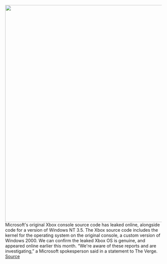 <img src='https://cdn.vox-cdn.com/thumbor/zXgNVSQJq-YkEFGCBT-aVDpLIjA=/0x0:2640x1760/1200x800/filters:focal(1109x669:1531x1091)/cdn.vox-cdn.com/uploads/chorus_image/image/66825568/originalxboxconsole.0.jpg' width='700px' /><br/>
Microsoft's original Xbox console source code has leaked online, alongside code for a version of Windows NT 3.5. The Xbox source code includes the kernel for the operating system on the original console, a custom version of Windows 2000. We can confirm the leaked Xbox OS is genuine, and appeared online earlier this month. “We're aware of these reports and are investigating,” a Microsoft spokesperson said in a statement to The Verge.
<a href='https://www.theverge.com/2020/5/21/21265995/xbox-source-code-leak-original-console-windows-3-5'> Source <a/>